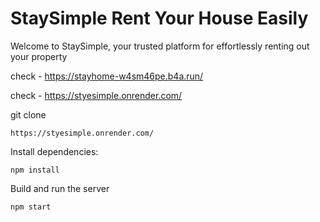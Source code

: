 # StaySimple Rent Your House Easily

Welcome to StaySimple, your trusted platform for effortlessly renting out your property

check - https://stayhome-w4sm46pe.b4a.run/

check -  https://styesimple.onrender.com/

git clone 
```
https://styesimple.onrender.com/
```
Install dependencies:
   ```
   npm install
   ```
   
   Build and run the server
   ```
   npm start
   ```
